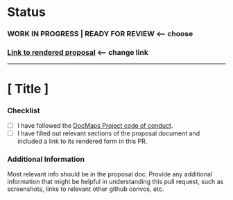# Status

### WORK IN PROGRESS | READY FOR REVIEW  <-- choose

### [Link to rendered proposal](https://github.com/Docmaps-Project/rfcs/blob/ships/1/APIProtocol/proposals/001_interop.md)  <-- change link

---

# [ Title ]

### Checklist

- [ ] I have followed the [DocMaps Project code of conduct](https://github.com/Docmaps-Project/docmaps/blob/main/CODE_OF_CONDUCT.md).
- [ ] I have filled out relevant sections of the proposal document and included a link to its rendered form in this PR.

### Additional Information

Most relevant info should be in the proposal doc. Provide any additional information that might be helpful in understanding this pull request, such as screenshots, links to relevant other github convos, etc.
